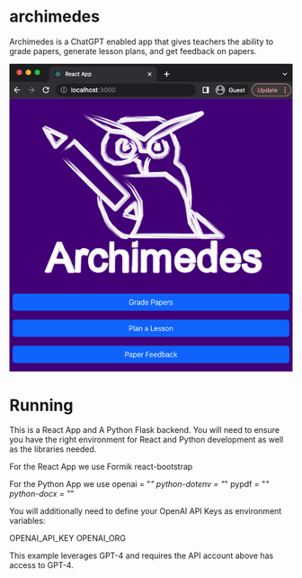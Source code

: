 # archimedes
Archimedes is a ChatGPT enabled app that gives teachers the ability to grade papers, generate lesson plans, and get feedback on papers. 

![Alt text](screenshot.png "Archimedes App")


# Running
This is a React App and A Python Flask backend. You will need to ensure you have the right environment for React and Python development as well as the libraries needed. 

For the React App we use 
Formik
react-bootstrap 

For the Python App we use
openai = "*"
python-dotenv = "*"
pypdf = "*"
python-docx = "*"

You will additionally need to define your OpenAI API Keys as environment variables:

OPENAI_API_KEY
OPENAI_ORG

This example leverages GPT-4 and requires the API account above has access to GPT-4. 